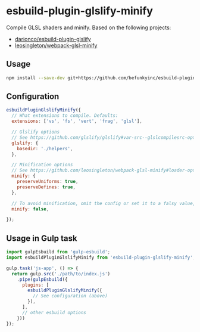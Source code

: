 # esbuild-plugin-glslify-minify
Compile GLSL shaders and minify. Based on the following projects:
- [darionco/esbuild-plugin-glslify](https://github.com/darionco/esbuild-plugin-glslify)
- [leosingleton/webpack-glsl-minify](https://github.com/leosingleton/webpack-glsl-minify)

## Usage

```bash
npm install --save-dev git+https://github.com/befunkyinc/esbuild-plugin-glslify-minify.git
```

## Configuration

```js
esbuildPluginGlslifyMinify({
  // What extensions to compile. Defaults:
  extensions: ['vs', 'fs', 'vert', 'frag', 'glsl'],

  // Glslify options
  // See https://github.com/glslify/glslify#var-src--glslcompilesrc-opts
  glslify: {
    basedir: './helpers',
  },

  // Minification options 
  // See https://github.com/leosingleton/webpack-glsl-minify#loader-options
  minify: {
    preserveUniforms: true,
    preserveDefines: true,
  },

  // To avoid minification, omit the config or set it to a falsy value, e.g.
  minify: false,

});
```

## Usage in Gulp task

```js
import gulpEsbuild from 'gulp-esbuild';
import esbuildPluginGlslifyMinify from 'esbuild-plugin-glslify-minify';

gulp.task('js-app', () => {
  return gulp.src('./path/to/index.js')
    .pipe(gulpEsbuild({
      plugins: [
        esbuildPluginGlslifyMinify({
          // See configuration (above)
        }),
      ],
      // other esbuild options
    }))
});
```
